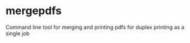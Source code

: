 mergepdfs
=========

Command line tool for merging and printing pdfs for duplex printing as a single job
